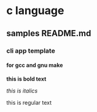 # c language
## samples README.md
### cli app template
#### for gcc and gnu make

__this is bold text__

*this is italics*

this is regular text
